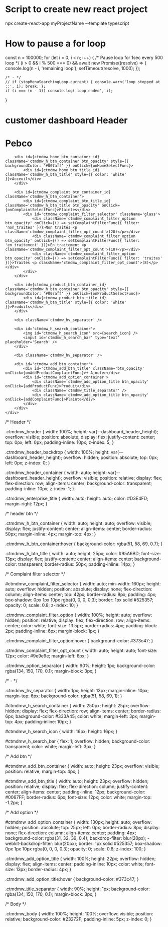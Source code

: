 # Script to create new react project
npx create-react-app myProjectName --template typescript

# How to pause a for loop
const n = 100000;
for (let i = 0; i < n; i++) {
    /* Pause loop for 1sec every 500 loop */
    (i > 0 && i % 500 === 0) && await new Promise((resolve) => {
        console.log(n - i, 'remaining loop');
        setTimeout(resolve, 1000);
    });

    /* - */
    // if (stopMenuSearchingLoop.current) { console.warn('loop stopped at ::', i); break; };
    if (i === (n - 1)) console.log('loop ended', i);
}

# customer dashboard Header


<div /* Header */ className='ctmdmw_header'>
    <div className='ctmdmw_header_backdrop glass' />
    <div className='ctmdmw_header_container'>
        <h1 className='ctmdmw_enterprise_title'>Pebco</h1>

        <div id={ctmdmw_home_btn_container_id} className='ctmdmw_h_btn_container btn_opacity' style={{ backgroundColor: '#007aff' }} onClick={onHomeSelectFunc}>
            <div id={ctmdmw_home_btn_title_id} className='ctmdmw_h_btn_title' style={{ color: 'white' }}>Acceuil</div>
        </div>

        <div id={ctmdmw_complaint_btn_container_id} className='ctmdmw_h_btn_container'>
            <div id={ctmdmw_complaint_btn_title_id} className='ctmdmw_h_btn_title btn_opacity' onClick={onComplaintSelectFunc}>Plaintes</div>
            <div id='ctmdmw_complaint_filter_selector' className='glass'>
                <div className='ctmdmw_complaint_filter_option btn_opacity' onClick={() => setComplaintFilterFunc({ filter: 'non_traites' })}>Non traités <p className='ctmdmw_complaint_filter_opt_count'>(20)</p></div>
                <div className='ctmdmw_complaint_filter_option btn_opacity' onClick={() => setComplaintFilterFunc({ filter: 'en_traitement' })}>En traitement <p className='ctmdmw_complaint_filter_opt_count'>(10)</p></div>
                <div className='ctmdmw_complaint_filter_option btn_opacity' onClick={() => setComplaintFilterFunc({ filter: 'traites' })}>Traités <p className='ctmdmw_complaint_filter_opt_count'>(8)</p></div>
            </div>
        </div>

        <div id={ctmdmw_product_btn_container_id} className='ctmdmw_h_btn_container btn_opacity' style={{ backgroundColor: '#007aff' }} onClick={onProductSelectFunc}>
            <div id={ctmdmw_product_btn_title_id} className='ctmdmw_h_btn_title' style={{ color: 'white' }}>Produits</div>
        </div>

        <div className='ctmdmw_hv_separator' />

        <div id='ctmdmw_h_search_container'>
            <img id='ctmdmw_h_search_icon' src={search_icon} />
            <input id='ctmdmw_h_search_bar' type='text' placeholder='Search' />
        </div>

        <div className='ctmdmw_hv_separator' />

        <div id='ctmdmw_add_btn_container'>
            <div id='ctmdmw_add_btn_title' className='btn_opacity' onClick={onAddProduitComplaintFunc}>+ Ajouter</div>
            <div id='ctmdmw_add_option_container'>
                <div className='ctmdmw_add_option_title btn_opacity' onClick={addProductFunc}>Produit</div>
                <div className='ctmdmw_title_separator' />
                <div className='ctmdmw_add_option_title btn_opacity' onClick={addComplaintFunc}>Plainte</div>
            </div>
        </div>
    </div>
</div>

/* Header */

.ctmdmw_header {
    width: 100%;
    height: var(--dashboard_header_height);
    overflow: visible;
    position: absolute;
    display: flex;
    justify-content: center;
    top: 0px;
    left: 0px;
    padding-inline: 10px;
    z-index: 5;
}

.ctmdmw_header_backdrop {
    width: 100%;
    height: var(--dashboard_header_height);
    overflow: hidden;
    position: absolute;
    top: 0px;
    left: 0px;
    z-index: 0;
}

.ctmdmw_header_container {
    width: auto;
    height: var(--dashboard_header_height);
    overflow: visible;
    position: relative;
    display: flex;
    flex-direction: row;
    align-items: center;
    background-color: transparent;
    padding-inline: 10px;
    z-index: 1;
}

.ctmdmw_enterprise_title {
    width: auto;
    height: auto;
    color: #D3E4FD;
    margin-right: 12px;
}

/* header btn */

.ctmdmw_h_btn_container {
    width: auto;
    height: auto;
    overflow: visible;
    display: flex;
    justify-content: center;
    align-items: center;
    border-radius: 50px;
    margin-inline: 4px;
    margin-top: 4px;
}

.ctmdmw_h_btn_container:hover {
    background-color: rgba(51, 58, 69, 0.7);
}

.ctmdmw_h_btn_title {
    width: auto;
    height: 25px;
    color: #95A6BD;
    font-size: 13px;
    display: flex;
    justify-content: center;
    align-items: center;
    background-color: transparent;
    border-radius: 50px;
    padding-inline: 14px;
}

/* Complaint filter selector */

#ctmdmw_complaint_filter_selector {
    width: auto;
    min-width: 160px;
    height: auto;
    overflow: hidden;
    position: absolute;
    display: none;
    flex-direction: column;
    align-items: center;
    top: 42px;
    border-radius: 8px;
    padding: 4px;
    box-shadow: 0px 1px 10px rgba(0, 0, 0, 0.3);
    border: 1px solid #525357;
    opacity: 0;
    scale: 0.8;
    z-index: 10;
}

.ctmdmw_complaint_filter_option {
    width: 100%;
    height: auto;
    overflow: hidden;
    position: relative;
    display: flex;
    flex-direction: row;
    align-items: center;
    color: white;
    font-size: 13.5px;
    border-radius: 4px;
    padding-block: 2px;
    padding-inline: 6px;
    margin-block: 1px;
}

.ctmdmw_complaint_filter_option:hover {
    background-color: #373c47;
}

.ctmdmw_complaint_filter_opt_count {
    width: auto;
    height: auto;
    font-size: 12px;
    color: #9e9e9e;
    margin-left: 6px;
}

.ctmdmw_option_separator {
    width: 90%;
    height: 1px;
    background-color: rgba(134, 150, 170, 0.1);
    margin-block: 3px;
}


/* - */

.ctmdmw_hv_separator {
    width: 1px;
    height: 13px;
    margin-inline: 10px;
    margin-top: 6px;
    background-color: rgba(51, 58, 69, 1);
}

#ctmdmw_h_search_container {
    width: 250px;
    height: 25px;
    overflow: hidden;
    display: flex;
    flex-direction: row;
    align-items: center;
    border-radius: 6px;
    background-color: #333A45;
    color: white;
    margin-left: 3px;
    margin-top: 4px;
    padding-inline: 10px;
}

#ctmdmw_h_search_icon {
    width: 16px;
    height: 16px;
}

#ctmdmw_h_search_bar {
    flex: 1;
    overflow: hidden;
    background-color: transparent;
    color: white;
    margin-left: 3px;
}

/* Add btn */

#ctmdmw_add_btn_container {
    width: auto;
    height: 23px;
    overflow: visible;
    position: relative;
    margin-top: 4px;
}

#ctmdmw_add_btn_title {
    width: auto;
    height: 23px;
    overflow: hidden;
    position: relative;
    display: flex;
    flex-direction: column;
    justify-content: center;
    align-items: center;
    padding-inline: 12px;
    background-color: #0067FF;
    border-radius: 6px;
    font-size: 12px;
    color: white;
    margin-top: -1.2px;
}

/* Add option */

#ctmdmw_add_option_container {
    width: 130px;
    height: auto;
    overflow: hidden;
    position: absolute;
    top: 25px;
    left: 0px;
    border-radius: 8px;
    display: none;
    flex-direction: column;
    align-items: center;
    padding: 4px;
    background-color: rgba(31, 32, 39, 0.4);
    backdrop-filter: blur(20px);
    -webkit-backdrop-filter: blur(20px);
    border: 1px solid #525357;
    box-shadow: 0px 1px 10px rgba(0, 0, 0, 0.3);
    opacity: 0;
    scale: 0.8;
    z-index: 100;
}

.ctmdmw_add_option_title {
    width: 100%;
    height: 22px;
    overflow: hidden;
    display: flex;
    align-items: center;
    padding-inline: 10px;
    color: white;
    font-size: 13px;
    border-radius: 4px;
}

.ctmdmw_add_option_title:hover {
    background-color: #373c47;
}

.ctmdmw_title_separator {
    width: 90%;
    height: 1px;
    background-color: rgba(134, 150, 170, 0.1);
    margin-block: 3px;
}

/* Body */

.ctmdmw_body {
    width: 100%;
    height: 100%;
    overflow: visible;
    position: relative;
    background-color: #23272F;
    padding-inline: 5px;
    z-index: 0;
}